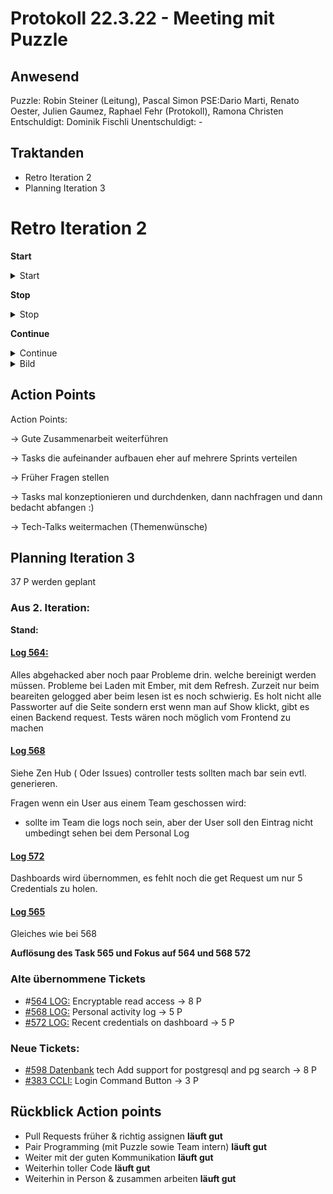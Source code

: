 # Protokoll 22.3.22 - Meeting mit Puzzle

## Anwesend
Puzzle: Robin Steiner (Leitung), Pascal Simon
PSE:Dario Marti, Renato Oester, Julien Gaumez, Raphael Fehr (Protokoll), Ramona Christen
Entschuldigt: Dominik Fischli
Unentschuldigt: -

## Traktanden
* Retro Iteration 2
* Planning Iteration 3

# Retro Iteration 2

**Start**
<details> <summary>Start</summary>
  
  Früher mit den grossen Task anfangen
  
  Direkt Puzzle fragen mit spezifischen Fragen (Angebot)
  
  Mehr Fragen 
  
  Alte Issues durchsuchen
  
  Ember verstehen
  
  Besprechung von den Tasks 
  
  Task früher starten
  </details>


**Stop**
<details><summary>Stop</summary>
  
  Sehr verschachtelte Tasks 
  
  Mehr die Task anschauen und den Überblick behalten
  
  Aufschiebung von grossen Tasks reduzieren 
  </details>


**Continue**
<details><summary>Continue</summary>
  
  Bei Puzzle lernen 
  
  Mob-Pragramming III
  
  Kommunikation
  
  Bier
  
  Fragen 
  
  Antworten 
  
  Grosse Spannbreite 
  
  Zusammenarbeit
  
  Open Source 
  
  Tech Talk (Die Techtalks bei halten welche am Donnerstag sind und an diesen weiterhin teilnehmen) 
  </details>
  
<details><summary>Bild</summary>


![test photo](https://github.com/RamonaChristen/PSE-Documents/blob/main/public/images/Start_Stop_Continue_RetroNr2.jpg)

</details>
  
## Action Points
Action Points:

-> Gute Zusammenarbeit weiterführen

-> Tasks die aufeinander aufbauen eher auf mehrere Sprints verteilen

-> Früher Fragen stellen

-> Tasks mal konzeptionieren und durchdenken, dann nachfragen und dann bedacht abfangen :) 

-> Tech-Talks weitermachen (Themenwünsche)
   
## Planning Iteration 3
37 P werden geplant
### Aus 2. Iteration:
**Stand:**
#### [Log 564:](https://github.com/puzzle/cryptopus/issues/564)
Alles abgehacked aber noch paar Probleme drin. welche bereinigt werden müssen. Probleme bei Laden mit Ember, mit dem Refresh. Zurzeit nur beim beareiten gelogged
aber beim lesen ist es noch schwierig.
Es holt nicht alle Passworter auf die Seite sondern erst wenn man auf Show klickt, gibt es einen Backend request. 
Tests wären noch möglich vom Frontend zu machen

#### [Log 568](https://github.com/puzzle/cryptopus/issues/568)
Siehe Zen Hub ( Oder Issues)
controller tests sollten mach bar sein evtl. generieren. 

Fragen wenn ein User aus einem Team geschossen wird: 
- sollte im Team die logs noch sein, aber der User soll den Eintrag nicht umbedingt sehen bei dem Personal Log

#### [Log 572](https://github.com/puzzle/cryptopus/issues/572)
Dashboards wird übernommen, es fehlt noch die get Request um nur 5 Credentials zu holen. 

#### [Log 565](https://github.com/puzzle/cryptopus/issues/565) 
Gleiches wie bei 568

**Auflösung des Task 565 und Fokus auf 564 und 568 572**


### Alte übernommene Tickets 
- #[564 LOG:](https://github.com/puzzle/cryptopus/issues/564) Encryptable read access -> 8 P
- [#568 LOG:](https://github.com/puzzle/cryptopus/issues/568) Personal activity log -> 5 P
- [#572 LOG:](https://github.com/puzzle/cryptopus/issues/572) Recent credentials on dashboard -> 5 P
### Neue Tickets:
- [#598 Datenbank](https://github.com/puzzle/cryptopus/issues/598) tech Add support for postgresql and pg search -> 8 P
- [#383 CCLI:](https://github.com/puzzle/cryptopus/issues/383) Login Command Button -> 3 P 

## Rückblick Action points
* Pull Requests früher & richtig assignen **läuft gut**
* Pair Programming (mit Puzzle sowie Team intern) **läuft gut**
* Weiter mit der guten Kommunikation **läuft gut**
* Weiterhin toller Code **läuft gut**
* Weiterhin in Person & zusammen arbeiten **läuft gut**
